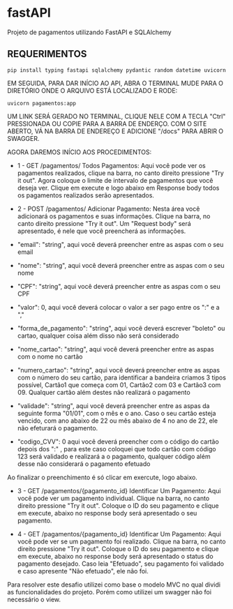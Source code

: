 # fastAPI
Projeto de pagamentos utilizando FastAPI e SQLAlchemy

## REQUERIMENTOS
`pip install typing fastapi sqlalchemy pydantic random datetime uvicorn`

EM SEGUIDA, PARA DAR INÍCIO AO API, ABRA O TERMINAL MUDE PARA O DIRETÓRIO ONDE O ARQUIVO ESTÁ LOCALIZADO E RODE: 

`uvicorn pagamentos:app`

UM LINK SERÁ GERADO NO TERMINAL, CLIQUE NELE COM A TECLA "Ctrl" PRESSIONADA OU COPIE PARA A BARRA DE ENDERÇO. COM O SITE ABERTO, VÁ NA BARRA DE ENDEREÇO E ADICIONE "/docs" PARA ABRIR O SWAGGER.


AGORA DAREMOS INÍCIO AOS PROCEDIMENTOS:

* 1 - GET /pagamentos/ Todos Pagamentos: Aqui você pode ver os pagamentos realizados, clique na barra, no canto direito pressione "Try it out". Agora coloque o limite de intervalo de pagamentos que você deseja ver. Clique em execute e logo abaixo em Response body todos os pagamentos realizados serão apresentados.

* 2 - POST /pagamentos/ Adicionar Pagamento: Nesta área você adicionará os pagamentos e suas informações. Clique na barra, no canto direito pressione "Try it out". Um "Request body" será apresentado, é nele que você preencherá as informações.

 * "email": "string", aqui você deverá preencher entre as aspas com o seu email 
 * "nome": "string", aqui você deverá preencher entre as aspas com o seu nome
 * "CPF": "string", aqui você deverá preencher entre as aspas com o seu CPF
 * "valor": 0, aqui você deverá colocar o valor a ser pago entre os ":" e a ","
 * "forma_de_pagamento": "string", aqui você deverá escrever "boleto" ou cartao, qualquer coisa além disso não será considerado
 * "nome_cartao": "string", aqui você deverá preencher entre as aspas com o nome no cartão
 * "numero_cartao": "string", aqui você deverá preencher entre as aspas com o número do seu cartão, para identificar a bandeira criamos 3 tipos possível, Cartão1 que começa com 01, Cartão2 com 03 e Cartão3 com 09. Qualquer cartão além destes não realizará o pagamento
 * "validade": "string", aqui você deverá preencher entre as aspas da seguinte forma "01/01", com o mês e o ano. Caso o seu cartão esteja vencido, com ano abaixo de 22 ou mês abaixo de 4 no ano de 22, ele não efeturará o pagamento.
 * "codigo_CVV": 0 aqui você deverá preencher com o código do cartão depois dos ":" , para este caso coloquei que todo cartão com código 123 será validado e realizará a o pagamento, qualquer código além desse não considerará o pagamento efetuado 	

Ao finalizar o preenchimento é só clicar em exercute, logo abaixo.

* 3 - GET /pagamentos/{pagamento_id} Identificar Um Pagamento: Aqui você pode ver um pagamento individual. Clique na barra, no canto direito pressione "Try it out". Coloque o ID do seu pagamento e clique em execute, abaixo no response body será apresentado o seu pagamento. 

* 4 - GET /pagamentos/{pagamento_id} Identificar Um Pagamento: Aqui você pode ver se um pagamento foi realizado. Clique na barra, no canto direito pressione "Try it out". Coloque o ID do seu pagamento e clique em execute, abaixo no response body será apresentado o status do pagamento desejado. Caso leia "Efetuado", seu pagamento foi validado e caso apresente "Não efetuado", ele não foi.

Para resolver este desafio utilizei como base o modelo MVC no qual dividi as funcionalidades do projeto. Porém como utilizei um swagger não foi necessário o view.
